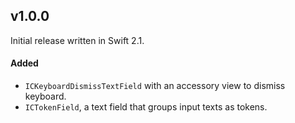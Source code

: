## v1.0.0

Initial release written in Swift 2.1.

#### Added

* `ICKeyboardDismissTextField` with an accessory view to dismiss keyboard.
* `ICTokenField`, a text field that groups input texts as tokens.
